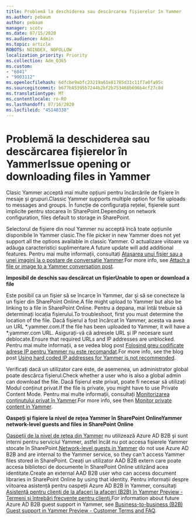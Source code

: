 ```yaml
---
title: Problemă la deschiderea sau descărcarea fișierelor în Yammer
ms.author: pebaum
author: pebaum
manager: scotv
ms.date: 07/15/2020
ms.audience: Admin
ms.topic: article
ROBOTS: NOINDEX, NOFOLLOW
localization_priority: Priority
ms.collection: Adm_O365
ms.custom:
- "6041"
- "9003112"
ms.openlocfilehash: 6dfcbe9abfc23219a61e81785d31c11f7a0fa95c
ms.sourcegitcommit: b677b85395b7244b2bf2b753468b696b4cf27c8d
ms.translationtype: MT
ms.contentlocale: ro-RO
ms.lasthandoff: 07/16/2020
ms.locfileid: "45148338"
---
```

# <a name="issue-opening-or-downloading-files-in-yammer"></a><span data-ttu-id="76e9f-102">Problemă la deschiderea sau descărcarea fișierelor în Yammer</span><span class="sxs-lookup"><span data-stu-id="76e9f-102">Issue opening or downloading files in Yammer</span></span>

<span data-ttu-id="76e9f-103">Clasic Yammer acceptă mai multe opțiuni pentru încărcările de fișiere în mesaje și grupuri.</span><span class="sxs-lookup"><span data-stu-id="76e9f-103">Classic Yammer supports multiple option for file uploads to messages and groups.</span></span> <span data-ttu-id="76e9f-104">În funcție de configurația rețelei, fișierele sunt implicite pentru stocarea în SharePoint.</span><span class="sxs-lookup"><span data-stu-id="76e9f-104">Depending on network configuration, files default to storage in SharePoint.</span></span>

<span data-ttu-id="76e9f-105">Selectorul de fișiere din noul Yammer nu acceptă încă toate opțiunile disponibile în Yammer clasic.</span><span class="sxs-lookup"><span data-stu-id="76e9f-105">The file picker in new Yammer does not yet support all the options available in classic Yammer.</span></span> <span data-ttu-id="76e9f-106">O actualizare viitoare va adăuga caracteristici suplimentare.</span><span class="sxs-lookup"><span data-stu-id="76e9f-106">A future update will add additional features.</span></span> <span data-ttu-id="76e9f-107">Pentru mai multe informații, consultați [Atașarea unui fișier sau a unei imagini la o postare de conversație Yammer](https://support.microsoft.com/office/attach-a-file-or-image-to-a-yammer-conversation-post-8d2d17f7-8f37-4535-961e-518d751be7e8).</span><span class="sxs-lookup"><span data-stu-id="76e9f-107">For more info, see [Attach a file or image to a Yammer conversation post](https://support.microsoft.com/office/attach-a-file-or-image-to-a-yammer-conversation-post-8d2d17f7-8f37-4535-961e-518d751be7e8).</span></span>

<span data-ttu-id="76e9f-108">**Imposibil de deschis sau descărcat un fișier**</span><span class="sxs-lookup"><span data-stu-id="76e9f-108">**Unable to open or download a file**</span></span>  

<span data-ttu-id="76e9f-109">Este posibil ca un fișier să se încarce în Yammer, dar și să se conecteze la un fișier din SharePoint Online.</span><span class="sxs-lookup"><span data-stu-id="76e9f-109">A file might upload to Yammer but also be linking to a file in SharePoint Online.</span></span> <span data-ttu-id="76e9f-110">Pentru a depana, mai întâi trebuie să determinați locația fișierului.</span><span class="sxs-lookup"><span data-stu-id="76e9f-110">To troubleshoot, first you must determine the location of the file.</span></span> <span data-ttu-id="76e9f-111">Dacă fișierul a fost încărcat în Yammer, acesta va avea un URL \*.yammer.com.</span><span class="sxs-lookup"><span data-stu-id="76e9f-111">If the file has been uploaded to Yammer, it will have a \*.yammer.com URL.</span></span> <span data-ttu-id="76e9f-112">Asigurați-vă că adresele URL și IP necesare sunt deblocate.</span><span class="sxs-lookup"><span data-stu-id="76e9f-112">Ensure that required URLs and IP addresses are unblocked.</span></span> <span data-ttu-id="76e9f-113">Pentru mai multe informații, a se vedea blog post [Folosind greu codificate adrese IP pentru Yammer nu este recomandat](https://techcommunity.microsoft.com/t5/yammer-blog/using-hard-coded-ip-addresses-for-yammer-is-not-recommended/ba-p/276592).</span><span class="sxs-lookup"><span data-stu-id="76e9f-113">For more info, see the blog post [Using hard coded IP addresses for Yammer is not recommended](https://techcommunity.microsoft.com/t5/yammer-blog/using-hard-coded-ip-addresses-for-yammer-is-not-recommended/ba-p/276592).</span></span>

<span data-ttu-id="76e9f-114">Verificați dacă un utilizator care este, de asemenea, un administrator global poate descărca fișierul.</span><span class="sxs-lookup"><span data-stu-id="76e9f-114">Check whether a user who is also a global admin can download the file.</span></span> <span data-ttu-id="76e9f-115">Dacă fișierul este privat, poate fi necesar să utilizați Modul conținut privat.</span><span class="sxs-lookup"><span data-stu-id="76e9f-115">If the file is private, you might have to use Private Content Mode.</span></span> <span data-ttu-id="76e9f-116">Pentru mai multe informații, consultați [Monitorizarea conținutului privat în Yammer](https://docs.microsoft.com/yammer/manage-security-and-compliance/monitor-private-content).</span><span class="sxs-lookup"><span data-stu-id="76e9f-116">For more info, see then [Monitor private content in Yammer](https://docs.microsoft.com/yammer/manage-security-and-compliance/monitor-private-content).</span></span>  

<span data-ttu-id="76e9f-117">**Oaspeți și fișiere la nivel de rețea Yammer în SharePoint Online**</span><span class="sxs-lookup"><span data-stu-id="76e9f-117">**Yammer network-level guests and files in SharePoint Online**</span></span>  

<span data-ttu-id="76e9f-118">[Oaspeții de la nivel de rețea din Yammer](https://docs.microsoft.com/yammer/manage-yammer-users/add-block-or-remove-users#invite-guests) nu utilizează Azure AD B2B și sunt interni pentru serviciul Yammer, astfel încât nu pot accesa fișierele Yammer stocate în SharePoint.</span><span class="sxs-lookup"><span data-stu-id="76e9f-118">[Network-level guests in Yammer](https://docs.microsoft.com/yammer/manage-yammer-users/add-block-or-remove-users#invite-guests) do not use Azure AD B2B and are internal to the Yammer service, so they can't access Yammer files stored in SharePoint.</span></span> <span data-ttu-id="76e9f-119">Creați un utilizator AAD B2B extern care poate accesa biblioteci de documente în SharePoint Online utilizând acea identitate.</span><span class="sxs-lookup"><span data-stu-id="76e9f-119">Create an external AAD B2B user who can access document libraries in SharePoint Online by using that identity.</span></span> <span data-ttu-id="76e9f-120">Pentru informații despre viitoarea asistență pentru oaspeții Azure AD B2B în Yammer, consultați [Asistență pentru clienți de la afaceri la afaceri (B2B) în Yammer Preview - Termeni și întrebări frecvente pentru clienți.](https://docs.microsoft.com/yammer/get-started-with-yammer/azure-ad-b2b-guests-yammer)</span><span class="sxs-lookup"><span data-stu-id="76e9f-120">For information about future Azure AD B2B guest support in Yammer, see [Business-to-business (B2B) Guest support in Yammer Preview - Customer Terms and FAQ](https://docs.microsoft.com/yammer/get-started-with-yammer/azure-ad-b2b-guests-yammer).</span></span>